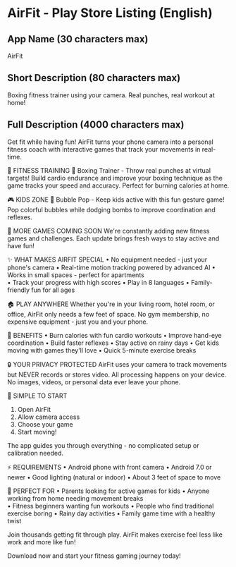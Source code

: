 # AirFit - Play Store Listing (English)

## App Name (30 characters max)
AirFit

## Short Description (80 characters max)  
Boxing fitness trainer using your camera. Real punches, real workout at home!

## Full Description (4000 characters max)

Get fit while having fun! AirFit turns your phone camera into a personal fitness coach with interactive games that track your movements in real-time.

💪 FITNESS TRAINING
🥊 Boxing Trainer - Throw real punches at virtual targets! Build cardio endurance and improve your boxing technique as the game tracks your speed and accuracy. Perfect for burning calories at home.

🎮 KIDS ZONE
🫧 Bubble Pop - Keep kids active with this fun gesture game! Pop colorful bubbles while dodging bombs to improve coordination and reflexes.

🚀 MORE GAMES COMING SOON
We're constantly adding new fitness games and challenges. Each update brings fresh ways to stay active and have fun!

✨ WHAT MAKES AIRFIT SPECIAL
• No equipment needed - just your phone's camera
• Real-time motion tracking powered by advanced AI
• Works in small spaces - perfect for apartments  
• Track your progress with high scores
• Play in 8 languages
• Family-friendly fun for all ages

🏠 PLAY ANYWHERE
Whether you're in your living room, hotel room, or office, AirFit only needs a few feet of space. No gym membership, no expensive equipment - just you and your phone.

💪 BENEFITS
• Burn calories with fun cardio workouts
• Improve hand-eye coordination
• Build faster reflexes
• Stay active on rainy days
• Get kids moving with games they'll love
• Quick 5-minute exercise breaks

🔒 YOUR PRIVACY PROTECTED
AirFit uses your camera to track movements but NEVER records or stores video. All processing happens on your device. No images, videos, or personal data ever leave your phone.

📱 SIMPLE TO START
1. Open AirFit
2. Allow camera access
3. Choose your game
4. Start moving!

The app guides you through everything - no complicated setup or calibration needed.

⚡ REQUIREMENTS
• Android phone with front camera
• Android 7.0 or newer
• Good lighting (natural or indoor)
• About 3 feet of space to move

🌟 PERFECT FOR
• Parents looking for active games for kids
• Anyone working from home needing movement breaks  
• Fitness beginners wanting fun workouts
• People who find traditional exercise boring
• Rainy day activities
• Family game time with a healthy twist

Join thousands getting fit through play. AirFit makes exercise feel less like work and more like fun!

Download now and start your fitness gaming journey today!
